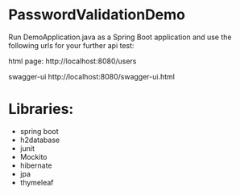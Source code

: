 # PasswordValidationDemo

Run DemoApplication.java as a Spring Boot application and use the following urls for your further api test:

html page:
http://localhost:8080/users

swagger-ui
http://localhost:8080/swagger-ui.html


# Libraries:
- spring boot
- h2database
- junit
- Mockito
- hibernate
- jpa
- thymeleaf
